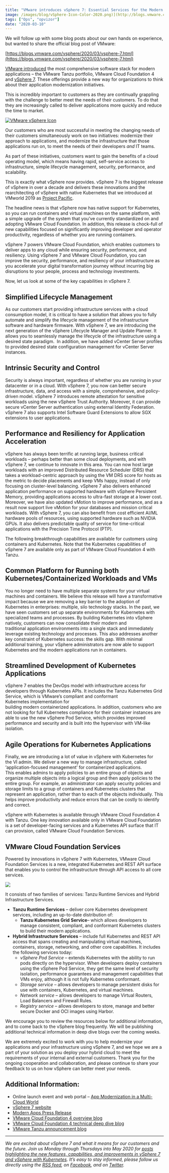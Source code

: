 ```yaml
---
title: "VMware introduces vSphere 7: Essential Services for the Modern Hybrid Cloud"
image: /images/blog/vSphere-Icon-Color-2020.png)](http://blogs.vmware.com/vsphere/files/2020/03/vSphere-Icon-Color-2020.png
tags: ["Ops", "opvizor"]
date: "2020-03-10"
---
```


We will follow up with some blog posts about our own hands on experience, but wanted to share the official blog post of VMware:

[https://blogs.vmware.com/vsphere/2020/03/vsphere-7.html](https://blogs.vmware.com/vsphere/2020/03/vsphere-7.html)

[VMware introduced](https://www.vmware.com/app-modernization.html) the most comprehensive software stack for modern applications – the VMware Tanzu portfolio, VMware Cloud Foundation 4 and [vSphere 7](https://www.vmware.com/products/vsphere.html). These offerings provide a new way for organizations to think about their application modernization initiatives.

This is incredibly important to customers as they are continually grappling with the challenge to better meet the needs of their customers. To do that they are increasingly called to deliver applications more quickly and reduce the time to market.

[![VMware vSphere Icon](/images/blog/vSphere-Icon-Color-2020.png)](http://blogs.vmware.com/vsphere/files/2020/03/vSphere-Icon-Color-2020.png)

Our customers who are most successful in meeting the changing needs of their customers simultaneously work on two initiatives: modernize their approach to applications, and modernize the infrastructure that those applications run on, to meet the needs of their developers _and_ IT teams.

As part of these initiatives, customers want to gain the benefits of a cloud operating model, which means having rapid, self-service access to infrastructure, simple lifecycle management, security, performance, and scalability.

This is exactly what vSphere now provides. vSphere 7 is the biggest release of vSphere in over a decade and delivers these innovations and the rearchitecting of vSphere with native Kubernetes that we introduced at VMworld 2019 as [Project Pacific](https://blogs.vmware.com/vsphere/2019/08/introducing-project-pacific.html).

The headline news is that vSphere now has native support for Kubernetes, so you can run containers and virtual machines on the same platform, with a simple upgrade of the system that you’ve currently standardized on and adopting VMware Cloud Foundation. In addition, this release is chock-full of new capabilities focused on significantly improving developer and operator productivity, regardless of whether you are running containers.

vSphere 7 powers VMware Cloud Foundation, which enables customers to deliver apps to any cloud while ensuring security, performance, and resiliency. Using vSphere 7 and VMware Cloud Foundation, you can improve the security, performance, and resiliency of your infrastructure as you accelerate your digital transformation journey without incurring big disruptions to your people, process and technology investments.

Now, let us look at some of the key capabilities in vSphere 7.

## Simplified Lifecycle Management

As our customers start providing infrastructure services with a cloud consumption model, it is critical to have a solution that allows you to fully automate and simplify the lifecycle management of the infrastructure software and hardware firmware. With vSphere 7, we are introducing the next generation of the vSphere Lifecycle Manager and Update Planner. It allows you to seamlessly manage the lifecycle of the infrastructure using a desired state paradigm.  In addition, we have added vCenter Server profiles to provided desired state configuration management for vCenter Server instances.

## Intrinsic Security and Control

Security is always important, regardless of whether you are running in your datacenter or in a cloud. With vSphere 7, you now can better secure infrastructure, data, and access with a simple, comprehensive, and policy-driven model. vSphere 7 introduces remote attestation for sensitive workloads using the new vSphere Trust Authority. Moreover, it can provide secure vCenter Server authentication using external Identity Federation. vSphere 7 also supports Intel Software Guard Extensions to allow SGX extensions to user applications.

## Performance and Resiliency for Application Acceleration

vSphere has always been terrific at running large, business critical workloads – perhaps better than some cloud deployments, and with vSphere 7, we continue to innovate in this area. You can now host large workloads with an improved Distributed Resource Scheduler (DRS) that takes a workload-centric approach by using the VM DRS score for hosts as the metric to decide placements and keep VMs happy, instead of only focusing on cluster-level balancing. vSphere 7 also delivers enhanced application performance on supported hardware with vSphere Persistent Memory, providing applications access to ultra-fast storage at a lower cost. Moreover, we have also updated vMotion to improve performance, and as a result now support live vMotion for your databases and mission critical workloads. With vSphere 7, you can also benefit from cost efficient AI/ML hardware pools of resources, using supported hardware such as NVIDIA GPUs. It also delivers predictable quality of service for time-critical applications with the Precision Time Protocol (PTP).

The following breakthrough capabilities are available for customers using containers and Kubernetes. Note that the Kubernetes capabilities of vSphere 7 are available only as part of VMware Cloud Foundation 4 with Tanzu.

## Common Platform for Running both Kubernetes/Containerized Workloads and VMs

You no longer need to have multiple separate systems for your virtual machines and containers. We believe this release will have a transformative impact because we are removing a key barrier to the adoption of Kubernetes in enterprises: multiple, silo technology stacks. In the past, we have seen customers set up separate environments for Kubernetes with specialized teams and processes. By building Kubernetes into vSphere natively, customers can now consolidate their modern and traditional application environments into a single stack and immediately leverage existing technology and processes. This also addresses another key constraint of Kubernetes success: the skills gap. With minimal additional training, your vSphere administrators are now able to support Kubernetes and the modern applications run in containers.

## Streamlined Development of Kubernetes Applications

vSphere 7 enables the DevOps model with infrastructure access for developers through Kubernetes APIs. It includes the Tanzu Kubernetes Grid Service, which is VMware’s compliant and conformant Kubernetes implementation for building modern containerized applications. In addition, customers who are not looking for full Kubernetes compliance for their container instances are able to use the new vSphere Pod Service, which provides improved performance and security and is built into the hypervisor with VM-like isolation.

## Agile Operations for Kubernetes Applications

Finally, we are introducing a lot of value in vSphere with Kubernetes for the VI admin. We deliver a new way to manage infrastructure, called ‘application-focused management’ for containerized applications. This enables admins to apply policies to an entire group of objects and organize multiple objects into a logical group and then apply policies to the entire group. For example, an administrator can apply security policies and storage limits to a group of containers and Kubernetes clusters that represent an application, rather than to each of the objects individually. This helps improve productivity and reduce errors that can be costly to identify and correct.

vSphere with Kubernetes is available through VMware Cloud Foundation 4 with Tanzu. One key innovation available only in VMware Cloud Foundation is a set of developer-facing services and a Kubernetes API surface that IT can provision, called VMware Cloud Foundation Services.

## VMware Cloud Foundation Services

Powered by innovations in vSphere 7 with Kubernetes, VMware Cloud Foundation Services is a new, integrated Kubernetes and REST API surface that enables you to control the infrastructure through API access to all core services.

[![](/images/blog/VCF-with-Tanzu-Marketecture.png)](http://blogs.vmware.com/vsphere/files/2020/03/VCF-with-Tanzu-Marketecture.png)

It consists of two families of services: Tanzu Runtime Services and Hybrid Infrastructure Services.

- **Tanzu Runtime Services** – deliver core Kubernetes development services, including an up-to-date distribution of:
    - **Tanzu Kubernetes Grid** **Service**– which allows developers to manage consistent, compliant, and conformant Kubernetes clusters to build their modern applications.
- **Hybrid Infrastructure Services** – include full Kubernetes and REST API access that spans creating and manipulating virtual machines, containers, storage, networking, and other core capabilities. It includes the following services today:
    - _vSphere Pod Service_ – extends Kubernetes with the ability to run pods directly on the hypervisor. When developers deploy containers using the vSphere Pod Service, they get the same level of security isolation, performance guarantees and management capabilities that VMs enjoy, although it is not fully Kubernetes conformant.
    - _Storage service_ – allows developers to manage persistent disks for use with containers, Kubernetes, and virtual machines.
    - _Network service_ – allows developers to manage Virtual Routers, Load Balancers and Firewall Rules.
    - _Registry service_ – allows developers to store, manage and better secure Docker and OCI images using Harbor.

We encourage you to review the resources below for additional information, and to come back to the vSphere blog frequently. We will be publishing additional technical information in deep dive blogs over the coming weeks.

We are extremely excited to work with you to help modernize your applications and your infrastructure using vSphere 7, and we hope we are a part of your solution as you deploy your hybrid cloud to meet the requirements of your internal and external customers. Thank you for the ongoing cooperation and collaboration, and please continue to share your feedback to us on how vSphere can better meet your needs.

## Additional Information:

- Online launch event and web portal – [App Modernization in a Multi-Cloud World](https://www.vmware.com/app-modernization.html)
- [vSphere 7 website](https://www.vmware.com/products/vsphere.html)
- [Modern Apps Press Release](http://www.vmware.com/go/modern-apps-march-2020)
- [VMware Cloud Foundation 4 overview blog](http://blogs.vmware.com/cloud-foundation/2020/03/10/delivering-kubernetes-at-cloud-scale-with-vmware-cloud-foundation-4)
- [VMware Cloud Foundation 4 technical deep dive blog](http://blogs.vmware.com/cloud-foundation/2020/03/10/whats-new-in-vmware-cloud-foundation-4)
- [VMware Tanzu announcement blog](http://blogs.vmware.com/cloudnative/2020/03/10/become-a-modern-software-organization-with-vmware-tanzu)

* * *

_We are excited about vSphere 7 and what it means for our customers and the future. Join us Monday through Thursdays into May 2020 for [posts highlighting the new features, capabilities, and improvements in vSphere 7 and vSphere with Kubernetes](http://blogs.vmware.com/vsphere/tag/vsphere-7). It’s easy to stay informed, please follow us directly using the [RSS feed](https://blogs.vmware.com/vsphere/feed), on [Facebook](https://www.facebook.com/vmwarevsphere), and on [Twitter](http://twitter.com/VMwarevSphere)._
